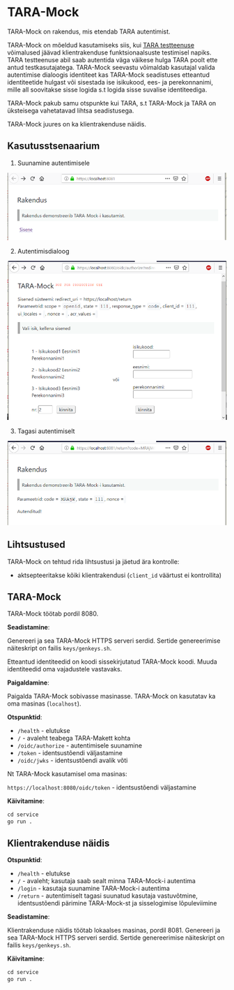 # TARA-Mock

TARA-Mock on rakendus, mis etendab TARA autentimist. 

TARA-Mock on mõeldud kasutamiseks siis, kui [TARA testteenuse](https://e-gov.github.io/TARA-Doku/Testimine) võimalused jäävad klientrakenduse funktsionaalsuste testimisel napiks. TARA testteenuse abil saab autentida väga väikese hulga TARA poolt ette antud testkasutajatega. TARA-Mock seevastu võimaldab kasutajal valida autentimise dialoogis identiteet kas TARA-Mock seadistuses etteantud identiteetide hulgast või sisestada ise isikukood, ees- ja perekonnanimi, mille all soovitakse sisse logida s.t logida sisse suvalise identiteediga.

TARA-Mock pakub samu otspunkte kui TARA, s.t TARA-Mock ja TARA on üksteisega vahetatavad lihtsa seadistusega.

TARA-Mock juures on ka klientrakenduse näidis.

## Kasutusstsenaarium

1) Suunamine autentimisele

<img src="docs/Rakendus_01.PNG" width="700">

2) Autentimisdialoog

<img src="docs/TARA-Mock_01.PNG" width="700">

3) Tagasi autentimiselt

<img src="docs/Rakendus_02.PNG" width="700">

## Lihtsustused

TARA-Mock on tehtud rida lihtsustusi ja jäetud ära kontrolle:

- aktsepteeritakse kõiki klientrakendusi (`client_id` väärtust ei kontrollita)

## TARA-Mock

TARA-Mock töötab pordil 8080.

**Seadistamine**:

Genereeri ja sea TARA-Mock HTTPS serveri serdid. Sertide genereerimise näiteskript on failis `keys/genkeys.sh`.

Etteantud identiteedid on koodi sissekirjutatud TARA-Mock koodi. Muuda identiteedid oma vajadustele vastavaks.

**Paigaldamine**:

Paigalda TARA-Mock sobivasse masinasse. TARA-Mock on kasutatav ka oma masinas (`localhost`).

**Otspunktid**:
- `/health` - elutukse
- `/` - avaleht teabega TARA-Makett kohta
- `/oidc/authorize` - autentimisele suunamine
- `/token` - identsustõendi väljastamine
- `/oidc/jwks` - identsustõendi avalik võti

Nt TARA-Mock kasutamisel oma masinas:

`https://localhost:8080/oidc/token` - identsustõendi väljastamine

**Käivitamine**:

```
cd service
go run .
```

## Klientrakenduse näidis

**Otspunktid**:
- `/health` - elutukse
- `/` - avaleht; kasutaja saab sealt minna TARA-Mock-i autentima
- `/login` - kasutaja suunamine TARA-Mock-i autentima
- `/return` - autentimiselt tagasi suunatud kasutaja vastuvõtmine, identsustõendi pärimine TARA-Mock-st ja sisselogimise lõpuleviimine 

**Seadistamine**:

Klientrakenduse näidis töötab lokaalses masinas, pordil 8081. Genereeri ja sea TARA-Mock HTTPS serveri serdid. Sertide genereerimise näiteskript on failis `keys/genkeys.sh`.

**Käivitamine**:

```
cd service
go run .
```
